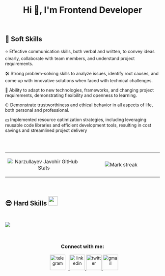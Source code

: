 <h1 align="center">Hi 👋, I'm Frontend Developer</h1>
<br>
<div>
  <h2>🙂 Soft Skills</h1>
<div>
    <p width="300">⭐ Effective communication skills, both verbal and written, to convey ideas clearly, collaborate with team members, and understand project requirements.</p>
  <p>🛠️ Strong problem-solving skills to analyze issues, identify root causes, and come up with innovative solutions when faced with technical challenges.</p>  
  <p>📘 Ability to adapt to new technologies, frameworks, and changing project requirements, demonstrating flexibility and openness to learning.</p>
  <p>☪️ Demonstrate trustworthiness and ethical behavior in all aspects of life, both personal and professional.</p>
  <p>💵 Implemented resource optimization strategies, including leveraging reusable code libraries and efficient development tools, resulting in cost savings and streamlined project delivery</p>

</div>
</div>
<br>
<br>
<table border="0" align="center">
<tr border="0">
<td width="50%" align="center">

  ![Narzullayev Javohir GitHub Stats](https://github-readme-stats.vercel.app/api?username=narzullayevdeveloper&show_icons=true&include_all_commits=true&theme=dark)

</td>
<td width="50%" align="center">
  <img  title="🔥 Get streak stats for your profile at git.io/streak-stats" alt="Mark streak" src="https://github-readme-streak-stats.herokuapp.com/?user=mark123jesper&theme=dark&hide_border=true" />
  </td>
</tr>
</table>
<br>
<h2>😎 Hard Skills <img src="https://media.giphy.com/media/iY8CRBdQXODJSCERIr/giphy.gif" width="30px">&nbsp;</h2> 
<br>
<p align="left">
  <a href="https://skillicons.dev">
    <img src="https://skillicons.dev/icons?i=html,css,sass,tailwind,js,ts,react,redux,nextjs,firebase&perline=14" />
  </a>
</p>
<br>
<div align="center">
<h3 align="center">Connect with me:</h3>
<div>
  <a href="https://t.me/narzullayev_developer">
  <img src="https://github.com/gauravghongde/social-icons/blob/master/PNG/Color/Telegram.png" style="width: 50px; height: 50px; margin: 0 10px;" alt="telegram" />
  </a>
  <a href="https://t.me/narzullayev_developer">
  <img src="https://github.com/gauravghongde/social-icons/blob/master/PNG/Color/LinkedIN.png" style="width: 50px; height: 50px" alt="linkedin" />
  </a>
  <a href="https://t.me/narzullayev_developer">
  <img src="https://github.com/gauravghongde/social-icons/blob/master/PNG/Color/Twitter.png" style="width: 50px; height: 50px" alt="twitter" />
  </a>
  <a href="https://t.me/narzullayev_developer">
  <img src="https://github.com/dheereshagrwal/colored-icons/blob/master/images/gmail.png" style="width: 50px; height: 50px" alt="gmail" />
  </a>
</div>
  
<p align="center">
    
</p>
</div>
